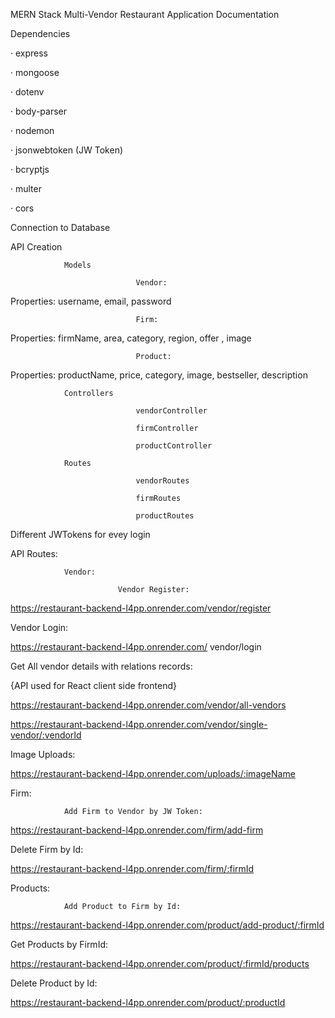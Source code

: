  MERN Stack Multi-Vendor Restaurant Application Documentation

Dependencies

·         express

·         mongoose

·         dotenv

·         body-parser

·         nodemon

·         jsonwebtoken (JW Token)

·         bcryptjs

·         multer

·         cors

Connection to Database

API Creation

                Models

                                Vendor:

Properties:  username, email, password

                                Firm:

Properties:   firmName, area, category, region, offer , image

                                Product:

Properties:   productName, price, category, image, bestseller, description

                Controllers

                                vendorController

                                firmController

                                productController

                Routes  

                                vendorRoutes

                                firmRoutes

                                productRoutes

 

Different JWTokens for evey login

API Routes:

                Vendor:

                            Vendor Register:

  https://restaurant-backend-l4pp.onrender.com/vendor/register

Vendor Login:

  https://restaurant-backend-l4pp.onrender.com/ vendor/login

Get All vendor details with relations records:

{API used for React client side frontend}

 https://restaurant-backend-l4pp.onrender.com/vendor/all-vendors

https://restaurant-backend-l4pp.onrender.com/vendor/single-vendor/:vendorId

Image Uploads:


  https://restaurant-backend-l4pp.onrender.com/uploads/:imageName

Firm:

                Add Firm to Vendor by JW Token:

 https://restaurant-backend-l4pp.onrender.com/firm/add-firm

Delete Firm by Id:

  https://restaurant-backend-l4pp.onrender.com/firm/:firmId

Products:

                Add Product to Firm by Id:

  https://restaurant-backend-l4pp.onrender.com/product/add-product/:firmId

Get Products by FirmId:

 https://restaurant-backend-l4pp.onrender.com/product/:firmId/products

Delete Product by Id:

  https://restaurant-backend-l4pp.onrender.com/product/:productId
